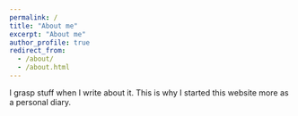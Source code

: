 ```yaml
---
permalink: /
title: "About me"
excerpt: "About me"
author_profile: true
redirect_from: 
  - /about/
  - /about.html
---
```


I grasp stuff when I write about it. This is why I started this website more as a personal diary.